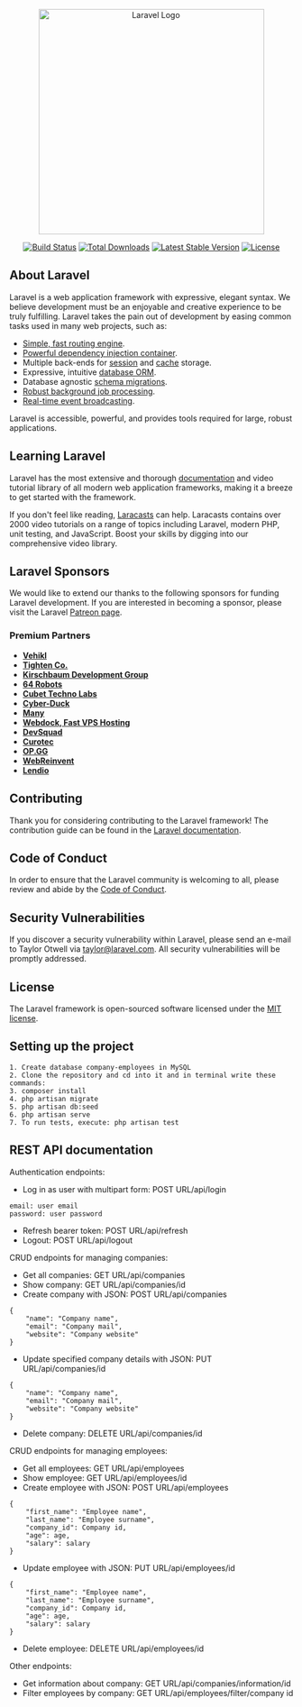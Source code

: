 <p align="center"><a href="https://laravel.com" target="_blank"><img src="https://raw.githubusercontent.com/laravel/art/master/logo-lockup/5%20SVG/2%20CMYK/1%20Full%20Color/laravel-logolockup-cmyk-red.svg" width="400" alt="Laravel Logo"></a></p>

<p align="center">
<a href="https://travis-ci.org/laravel/framework"><img src="https://travis-ci.org/laravel/framework.svg" alt="Build Status"></a>
<a href="https://packagist.org/packages/laravel/framework"><img src="https://img.shields.io/packagist/dt/laravel/framework" alt="Total Downloads"></a>
<a href="https://packagist.org/packages/laravel/framework"><img src="https://img.shields.io/packagist/v/laravel/framework" alt="Latest Stable Version"></a>
<a href="https://packagist.org/packages/laravel/framework"><img src="https://img.shields.io/packagist/l/laravel/framework" alt="License"></a>
</p>

## About Laravel

Laravel is a web application framework with expressive, elegant syntax. We believe development must be an enjoyable and creative experience to be truly fulfilling. Laravel takes the pain out of development by easing common tasks used in many web projects, such as:

- [Simple, fast routing engine](https://laravel.com/docs/routing).
- [Powerful dependency injection container](https://laravel.com/docs/container).
- Multiple back-ends for [session](https://laravel.com/docs/session) and [cache](https://laravel.com/docs/cache) storage.
- Expressive, intuitive [database ORM](https://laravel.com/docs/eloquent).
- Database agnostic [schema migrations](https://laravel.com/docs/migrations).
- [Robust background job processing](https://laravel.com/docs/queues).
- [Real-time event broadcasting](https://laravel.com/docs/broadcasting).

Laravel is accessible, powerful, and provides tools required for large, robust applications.

## Learning Laravel

Laravel has the most extensive and thorough [documentation](https://laravel.com/docs) and video tutorial library of all modern web application frameworks, making it a breeze to get started with the framework.

If you don't feel like reading, [Laracasts](https://laracasts.com) can help. Laracasts contains over 2000 video tutorials on a range of topics including Laravel, modern PHP, unit testing, and JavaScript. Boost your skills by digging into our comprehensive video library.

## Laravel Sponsors

We would like to extend our thanks to the following sponsors for funding Laravel development. If you are interested in becoming a sponsor, please visit the Laravel [Patreon page](https://patreon.com/taylorotwell).

### Premium Partners

- **[Vehikl](https://vehikl.com/)**
- **[Tighten Co.](https://tighten.co)**
- **[Kirschbaum Development Group](https://kirschbaumdevelopment.com)**
- **[64 Robots](https://64robots.com)**
- **[Cubet Techno Labs](https://cubettech.com)**
- **[Cyber-Duck](https://cyber-duck.co.uk)**
- **[Many](https://www.many.co.uk)**
- **[Webdock, Fast VPS Hosting](https://www.webdock.io/en)**
- **[DevSquad](https://devsquad.com)**
- **[Curotec](https://www.curotec.com/services/technologies/laravel/)**
- **[OP.GG](https://op.gg)**
- **[WebReinvent](https://webreinvent.com/?utm_source=laravel&utm_medium=github&utm_campaign=patreon-sponsors)**
- **[Lendio](https://lendio.com)**

## Contributing

Thank you for considering contributing to the Laravel framework! The contribution guide can be found in the [Laravel documentation](https://laravel.com/docs/contributions).

## Code of Conduct

In order to ensure that the Laravel community is welcoming to all, please review and abide by the [Code of Conduct](https://laravel.com/docs/contributions#code-of-conduct).

## Security Vulnerabilities

If you discover a security vulnerability within Laravel, please send an e-mail to Taylor Otwell via [taylor@laravel.com](mailto:taylor@laravel.com). All security vulnerabilities will be promptly addressed.

## License

The Laravel framework is open-sourced software licensed under the [MIT license](https://opensource.org/licenses/MIT).

## Setting up the project

```
1. Create database company-employees in MySQL
2. Clone the repository and cd into it and in terminal write these commands:
3. composer install
4. php artisan migrate
5. php artisan db:seed
6. php artisan serve
7. To run tests, execute: php artisan test
```

## REST API documentation

Authentication endpoints:
* Log in as user with multipart form: POST URL/api/login
```
email: user email
password: user password
```
* Refresh bearer token: POST URL/api/refresh
* Logout: POST URL/api/logout

CRUD endpoints for managing companies:
* Get all companies: GET URL/api/companies
* Show company: GET URL/api/companies/id
* Create company with JSON: POST URL/api/companies
```
{
    "name": "Company name",
    "email": "Company mail",
    "website": "Company website"
}
```
* Update specified company details with JSON: PUT URL/api/companies/id
```
{
    "name": "Company name",
    "email": "Company mail",
    "website": "Company website"
}
```
* Delete company: DELETE URL/api/companies/id

CRUD endpoints for managing employees:
* Get all employees: GET URL/api/employees
* Show employee: GET URL/api/employees/id
* Create employee with JSON: POST URL/api/employees
```
{
	"first_name": "Employee name",
	"last_name": "Employee surname",
	"company_id": Company id,
	"age": age,
	"salary": salary
}
```
* Update employee with JSON: PUT URL/api/employees/id
```
{
	"first_name": "Employee name",
	"last_name": "Employee surname",
	"company_id": Company id,
	"age": age,
	"salary": salary
}
```
* Delete employee: DELETE URL/api/employees/id

Other endpoints:
* Get information about company: GET URL/api/companies/information/id
* Filter employees by company: GET URL/api/employees/filter/company id
